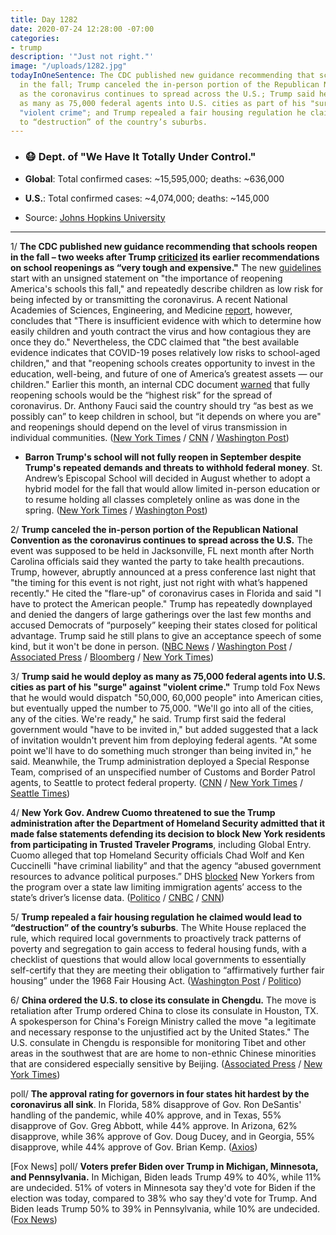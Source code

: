 ```yaml
---
title: Day 1282
date: 2020-07-24 12:28:00 -07:00
categories:
- trump
description: '"Just not right."'
image: "/uploads/1282.jpg"
todayInOneSentence: The CDC published new guidance recommending that schools reopen
  in the fall; Trump canceled the in-person portion of the Republican National Convention
  as the coronavirus continues to spread across the U.S.; Trump said he would deploy
  as many as 75,000 federal agents into U.S. cities as part of his "surge" against
  "violent crime"; and Trump repealed a fair housing regulation he claimed would lead
  to “destruction” of the country’s suburbs.
---
```


* ### 😷 Dept. of "We Have It Totally Under Control."

* **Global**: Total confirmed cases: \~15,595,000; deaths: \~636,000

* **U.S.**: Total confirmed cases: \~4,074,000; deaths: \~145,000

* Source: [Johns Hopkins University](https://coronavirus.jhu.edu/map.html)

---

1/ **The CDC published new guidance recommending that schools reopen in the fall – two weeks after Trump [criticized](https://whatthefuckjusthappenedtoday.com/2020/07/08/day-1266/#2-the-cdc-will-issue-new-guidance-on) its earlier recommendations on school reopenings as “very tough and expensive."** The new [guidelines](https://www.cdc.gov/coronavirus/2019-ncov/community/schools-childcare/reopening-schools.html) start with an unsigned statement on "the importance of reopening America's schools this fall," and repeatedly describe children as low risk for being infected by or transmitting the coronavirus. A recent National Academies of Sciences, Engineering, and Medicine [report](https://www.latimes.com/science/story/2020-07-16/will-children-spread-covid-19-if-they-return-to-school), however, concludes that "There is insufficient evidence with which to determine how easily children and youth contract the virus and how contagious they are once they do." Nevertheless, the CDC claimed that "the best available evidence indicates that COVID-19 poses relatively low risks to school-aged children," and that "reopening schools creates opportunity to invest in the education, well-being, and future of one of America’s greatest assets — our children." Earlier this month, an internal CDC document [warned](https://whatthefuckjusthappenedtoday.com/2020/07/13/day-1271/#2-internal-cdc-documents-warned-that) that fully reopening schools would be the “highest risk” for the spread of coronavirus. Dr. Anthony Fauci said the country should try “as best as we possibly can” to keep children in school, but “it depends on where you are" and reopenings should depend on the level of virus transmission in individual communities. ([New York Times](https://www.nytimes.com/2020/07/24/world/coronavirus-covid-19.html#link-6ec043c9) / [CNN](https://www.cnn.com/2020/07/23/health/cdc-coronavirus-school-guidelines-new/index.html) / [Washington Post](https://www.washingtonpost.com/nation/2020/07/24/coronavirus-covid-live-updates-us/?hpid=hp_hp-banner-main_virus-luf-1214am%3Aprime-time%2Fpromo))

* **Barron Trump's school will not fully reopen in September despite Trump's repeated demands and threats to withhold federal money**. St. Andrew’s Episcopal School will decided in August whether to adopt a hybrid model for the fall that would allow limited in-person education or to resume holding all classes completely online as was done in the spring. ([New York Times](https://www.nytimes.com/2020/07/23/us/politics/barron-trump-school-coronavirus.html) / [Washington Post](https://www.washingtonpost.com/nation/2020/07/24/coronavirus-covid-live-updates-us/?hpid=hp_hp-banner-main_virus-luf-1214am%3Aprime-time%2Fpromo))

2/ **Trump canceled the in-person portion of the Republican National Convention as the coronavirus continues to spread across the U.S.** The event was supposed to be held in Jacksonville, FL next month after North Carolina officials said they wanted the party to take health precautions. Trump, however, abruptly announced at a press conference last night that "the timing for this event is not right, just not right with what’s happened recently." He cited the "flare-up" of coronavirus cases in Florida and said "I have to protect the American people." Trump has repeatedly downplayed and denied the dangers of large gatherings over the last few months and accused Democrats of “purposely” keeping their states closed for political advantage. Trump said he still plans to give an acceptance speech of some kind, but it won't be done in person.  ([NBC News](https://www.nbcnews.com/politics/politics-news/trump-cancels-person-republican-convention-jacksonville-florida-n1234765) / [Washington Post](https://www.washingtonpost.com/politics/2020/07/23/d626e02e-cd2b-11ea-bc6a-6841b28d9093_story.html) / [Associated Press](https://apnews.com/4e93ef8d971cb60387c5018a286fcbeb) / [Bloomberg](https://www.bloomberg.com/news/articles/2020-07-24/trump-seeks-to-revive-campaign-by-canceling-its-biggest-event) / [New York Times](https://www.nytimes.com/2020/07/23/us/politics/jacksonville-rnc.html))

3/ **Trump said he would deploy as many as 75,000 federal agents into U.S. cities as part of his "surge" against "violent crime."** Trump told Fox News that he would would dispatch "50,000, 60,000 people" into American cities, but eventually upped the number to 75,000. "We'll go into all of the cities, any of the cities. We're ready," he said. Trump first said the federal government would "have to be invited in," but added suggested that a lack of invitation wouldn't prevent him from deploying federal agents. "At some point we'll have to do something much stronger than being invited in," he said. Meanwhile, the Trump administration deployed a Special Response Team, comprised of an unspecified number of Customs and Border Patrol agents, to Seattle to protect federal property. ([CNN](https://www.cnn.com/2020/07/23/politics/trump-federal-agents-us-cities/index.html) / [New York Times](https://www.nytimes.com/2020/07/23/us/seattle-protests-feds.html) / [Seattle Times](https://www.seattletimes.com/seattle-news/federal-agents-will-be-on-standby-in-seattle-but-mayor-durkan-says-theyre-not-being-sent-to-crack-down-on-protesters/))

4/ **New York Gov. Andrew Cuomo threatened to sue the Trump administration after the Department of Homeland Security admitted that it made false statements defending its decision to block New York residents from participating in Trusted Traveler Programs**, including Global Entry. Cuomo alleged that top Homeland Security officials Chad Wolf and Ken Cuccinelli "have criminal liability” and that the agency “abused government resources to advance political purposes.” DHS [blocked](https://whatthefuckjusthappenedtoday.com/2020/02/06/day-1113/#4-the-department-of-homeland-securit) New Yorkers from the program over a state law limiting immigration agents’ access to the state’s driver’s license data. ([Politico](https://www.politico.com/states/new-york/city-hall/story/2020/07/24/cuomo-accuses-dhs-officials-of-criminal-activity-1303418) / [CNBC](https://www.cnbc.com/2020/07/24/ny-gov-cuomo-accuses-trump-officials-of-possible-criminal-liability-in-trusted-traveler-lawsuit.html) / [CNN](https://www.cnn.com/2020/07/23/politics/global-entry-new-york-dhs/index.html))

5/ **Trump repealed a fair housing regulation he claimed would lead to “destruction” of the country’s suburbs**. The White House replaced the rule, which required local governments to proactively track patterns of poverty and segregation to gain access to federal housing funds, with a checklist of questions that would allow local governments to essentially self-certify that they are meeting their obligation to “affirmatively further fair housing” under the 1968 Fair Housing Act. ([Washington Post](https://www.washingtonpost.com/politics/trump-suburbs-biden-housing-suburban-housewives/2020/07/23/2f269980-ccf5-11ea-bc6a-6841b28d9093_story.html) / [Politico](https://www.politico.com/news/2020/07/22/white-house-scraps-fair-housing-rule-as-trump-bids-for-suburban-voters-379379))

6/ **China ordered the U.S. to close its consulate in Chengdu.** The move is retaliation after Trump ordered China to close its consulate in Houston, TX. A spokesperson for China's Foreign Ministry called the move "a legitimate and necessary response to the unjustified act by the United States." The U.S. consulate in Chengdu is responsible for monitoring Tibet and other areas in the southwest that are are home to non-ethnic Chinese minorities that are considered especially sensitive by Beijing. ([Associated Press](https://apnews.com/5979db970a71ec5a0fdd3ba6ac92e03d) / [New York Times](https://www.nytimes.com/2020/07/24/world/asia/china-us-consulate-chengdu.html))

poll/ **The approval rating for governors in four states hit hardest by the coronavirus all sink**. In Florida, 58% disapprove of Gov. Ron DeSantis' handling of the pandemic, while 40% approve, and in Texas, 55% disapprove of  Gov. Greg Abbott, while 44% approve. In Arizona, 62% disapprove, while 36% approve of Gov. Doug Ducey, and in Georgia, 55% disapprove, while 44% approve of Gov. Brian Kemp. ([Axios](https://www.axios.com/coronavirus-surveymonkey-republican-governors-75a1f938-754d-4144-a1ba-56d3b1ec891b.html))

\[Fox News\] poll/ **Voters prefer Biden over Trump in Michigan, Minnesota, and Pennsylvania.** In Michigan, Biden leads Trump 49% to 40%, while 11% are undecided. 51% of voters in Minnesota say they'd vote for Biden if the election was today, compared to 38% who say they'd vote for Trump. And Biden leads Trump 50% to 39% in Pennsylvania, while 10% are undecided. ([Fox News](https://www.foxnews.com/politics/fox-news-poll-biden-tops-trump-in-battlegrounds-michigan-minnesota-pennsylvania))